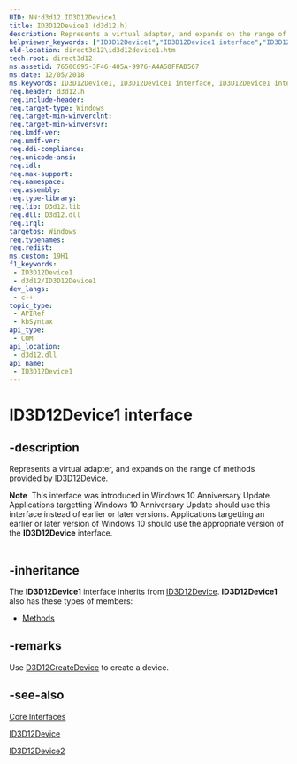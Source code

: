 ```yaml
---
UID: NN:d3d12.ID3D12Device1
title: ID3D12Device1 (d3d12.h)
description: Represents a virtual adapter, and expands on the range of methods provided by ID3D12Device.
helpviewer_keywords: ["ID3D12Device1","ID3D12Device1 interface","ID3D12Device1 interface","described","d3d12/ID3D12Device1","direct3d12.id3d12device1"]
old-location: direct3d12\id3d12device1.htm
tech.root: direct3d12
ms.assetid: 7650C695-3F46-405A-9976-A4A50FFAD567
ms.date: 12/05/2018
ms.keywords: ID3D12Device1, ID3D12Device1 interface, ID3D12Device1 interface,described, d3d12/ID3D12Device1, direct3d12.id3d12device1
req.header: d3d12.h
req.include-header: 
req.target-type: Windows
req.target-min-winverclnt: 
req.target-min-winversvr: 
req.kmdf-ver: 
req.umdf-ver: 
req.ddi-compliance: 
req.unicode-ansi: 
req.idl: 
req.max-support: 
req.namespace: 
req.assembly: 
req.type-library: 
req.lib: D3d12.lib
req.dll: D3d12.dll
req.irql: 
targetos: Windows
req.typenames: 
req.redist: 
ms.custom: 19H1
f1_keywords:
 - ID3D12Device1
 - d3d12/ID3D12Device1
dev_langs:
 - c++
topic_type:
 - APIRef
 - kbSyntax
api_type:
 - COM
api_location:
 - d3d12.dll
api_name:
 - ID3D12Device1
---
```


# ID3D12Device1 interface


## -description

Represents a virtual adapter, and expands on the range of methods provided by <a href="/windows/desktop/api/d3d12/nn-d3d12-id3d12device">ID3D12Device</a>.
<div class="alert"><b>Note</b>  This interface was introduced in Windows 10 Anniversary Update. Applications targetting Windows 10 Anniversary Update should use this interface instead of earlier or later versions. Applications targetting an earlier or later version of Windows 10 should use the appropriate version of the <b>ID3D12Device</b> interface.</div><div> </div>

## -inheritance

The <b xmlns:loc="http://microsoft.com/wdcml/l10n">ID3D12Device1</b> interface inherits from <a href="/windows/desktop/api/d3d12/nn-d3d12-id3d12device">ID3D12Device</a>. <b>ID3D12Device1</b> also has these types of members:
<ul>
<li><a href="https://docs.microsoft.com/">Methods</a></li>
</ul>

## -remarks

Use <a href="/windows/desktop/api/d3d12/nf-d3d12-d3d12createdevice">D3D12CreateDevice</a> to create a device.

## -see-also

<a href="/windows/desktop/direct3d12/direct3d-12-interfaces">Core Interfaces</a>



<a href="/windows/desktop/api/d3d12/nn-d3d12-id3d12device">ID3D12Device</a>



<a href="/windows/desktop/api/d3d12/nn-d3d12-id3d12device2">ID3D12Device2</a>
